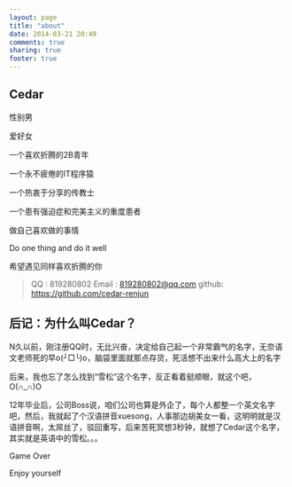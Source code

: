 ```yaml
---
layout: page
title: "about"
date: 2014-03-21 20:49
comments: true
sharing: true
footer: true
---
```




##  Cedar

性别男

爱好女

一个喜欢折腾的2B青年

一个永不疲倦的IT程序猿

一个热衷于分享的传教士

一个患有强迫症和完美主义的重度患者

做自己喜欢做的事情

Do one thing and do it well

希望遇见同样喜欢折腾的你


> 	QQ    : 819280802
>	Email : 819280802@qq.com
>   github: https://github.com/cedar-renjun


##  后记：为什么叫Cedar？

N久以前，刚注册QQ时，无比兴奋，决定给自己起一个非常霸气的名字，无奈语文老师死的早o(╯□╰)o，脑袋里面就那点存货，死活想不出来什么高大上的名字

后来，我也忘了怎么找到“雪松”这个名字，反正看着挺顺眼，就这个吧，O(∩_∩)O

12年毕业后，公司Boss说，咱们公司也算是外企了，每个人都整一个英文名字吧，然后，我就起了个汉语拼音xuesong，人事那边胡美女一看，这明明就是汉语拼音啊，太屌丝了，驳回重写，后来苦死冥想3秒钟，就想了Cedar这个名字，其实就是英语中的雪松。。。

Game Over

Enjoy yourself
